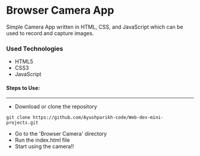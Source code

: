<h1>Browser Camera App</h1>

<p>Simple Camera App written in HTML, CSS, and JavaScript which can be used to record and capture images.</p>

<h3>Used Technologies</h3>
<ul>
  <li>HTML5</li>
  <li>CSS3</li>
  <li>JavaScript</li>
</ul>

#### Steps to Use:

---

- Download or clone the repository

```
git clone https://github.com/Ayushparikh-code/Web-dev-mini-projects.git
```

- Go to the 'Browser Camera' directory
- Run the index.html file
- Start using the camera!!